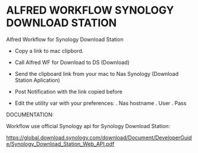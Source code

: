 # ALFRED WORKFLOW SYNOLOGY DOWNLOAD STATION
Alfred Workflow for Synology Download Station

- Copy a link to mac clipbord.
- Call Alfred WF for Download to DS (Download)
- Send the clipboard link from your mac to Nas Synology (Download Station Aplication)
- Post Notification with the link copied before

- Edit the utility var with your preferences:
    . Nas hostname
    . User
    . Pass

DOCUMENTATION:

Workflow use official Synology api for Synology Download Station:

https://global.download.synology.com/download/Document/DeveloperGuide/Synology_Download_Station_Web_API.pdf
